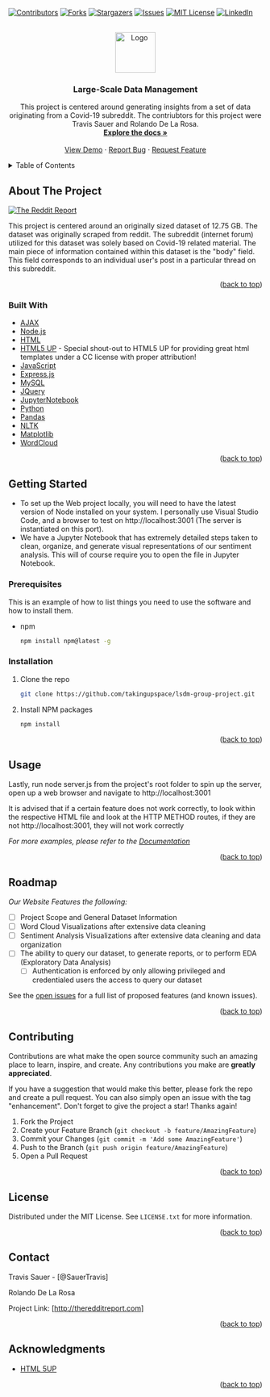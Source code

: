 <div id="top"></div>
<!--
*** Thanks for checking out the Best-README-Template. If you have a suggestion
*** that would make this better, please fork the repo and create a pull request
*** or simply open an issue with the tag "enhancement".
*** Don't forget to give the project a star!
*** Thanks again! Now go create something AMAZING! :D
-->



<!-- PROJECT SHIELDS -->
<!--
*** I'm using markdown "reference style" links for readability.
*** Reference links are enclosed in brackets [ ] instead of parentheses ( ).
*** See the bottom of this document for the declaration of the reference variables
*** for contributors-url, forks-url, etc. This is an optional, concise syntax you may use.
*** https://www.markdownguide.org/basic-syntax/#reference-style-links
-->
[![Contributors][contributors-shield]][contributors-url]
[![Forks][forks-shield]][forks-url]
[![Stargazers][stars-shield]][stars-url]
[![Issues][issues-shield]][issues-url]
[![MIT License][license-shield]][license-url]
[![LinkedIn][linkedin-shield]][linkedin-url]



<!-- PROJECT LOGO -->
<br />
<div align="center">
  <a href="https://github.com/takingupspace/lsdm-group-project.git">
    <img src="images/logo.png" alt="Logo" width="80" height="80">
  </a>

<h3 align="center">Large-Scale Data Management</h3>

  <p align="center">
    This project is centered around generating insights from a set of data originating from a Covid-19 subreddit. The contriubtors for this project were Travis Sauer and Rolando De La Rosa.
    <br />
    <a href="https://github.com/takingupspace/lsdm-group-project.git"><strong>Explore the docs »</strong></a>
    <br />
    <br />
    <a href="https://github.com/takingupspace/lsdm-group-project.git">View Demo</a>
    ·
    <a href="https://github.com/takingupspace/lsdm-group-project.git/issues">Report Bug</a>
    ·
    <a href="https://github.com/takingupspace/lsdm-group-project.git/issues">Request Feature</a>
  </p>
</div>



<!-- TABLE OF CONTENTS -->
<details>
  <summary>Table of Contents</summary>
  <ol>
    <li>
      <a href="#about-the-project">About The Project</a>
      <ul>
        <li><a href="#built-with">Built With</a></li>
      </ul>
    </li>
    <li>
      <a href="#getting-started">Getting Started</a>
      <ul>
        <li><a href="#prerequisites">Prerequisites</a></li>
        <li><a href="#installation">Installation</a></li>
      </ul>
    </li>
    <li><a href="#usage">Usage</a></li>
    <li><a href="#roadmap">Roadmap</a></li>
    <li><a href="#contributing">Contributing</a></li>
    <li><a href="#license">License</a></li>
    <li><a href="#contact">Contact</a></li>
    <li><a href="#acknowledgments">Acknowledgments</a></li>
  </ol>
</details>



<!-- ABOUT THE PROJECT -->
## About The Project

[![The Reddit Report][product-screenshot]](http://theredditreport.com)

This project is centered around an originally sized dataset of 12.75 GB. The dataset was originally scraped from reddit. The subreddit (internet forum) utilized for this dataset was solely based on Covid-19 related material. The main piece of information contained within this dataset is the "body" field. This field corresponds to an individual user's post in a particular thread on this subreddit. 

<p align="right">(<a href="#top">back to top</a>)</p>



### Built With

* [AJAX](https://api.jquery.com/Jquery.ajax/)
* [Node.js](https://nodejs.org/en/)
* [HTML](https://html.com/)
* [HTML5 UP](https://html5up.net/) - Special shout-out to HTML5 UP for providing great html templates under a CC license with proper attribution!
* [JavaScript](https://www.javascript.com/)
* [Express.js](https://expressjs.com/)
* [MySQL](https://www.mysql.com/)
* [JQuery](https://jquery.com)
* [JupyterNotebook](https://jupyter.org/install)
* [Python](https://www.python.org/)
* [Pandas](https://pandas.pydata.org/)
* [NLTK](https://www.nltk.org/)
* [Matplotlib](https://matplotlib.org/)
* [WordCloud](https://python-graph-gallery.com/wordcloud/)

<p align="right">(<a href="#top">back to top</a>)</p>



<!-- GETTING STARTED -->
## Getting Started

* To set up the Web project locally, you will need to have the latest version of Node installed on your system. I personally use Visual Studio Code, and a browser to test on http://localhost:3001 (The server is instantiated on this port).
* We have a Jupyter Notebook that has extremely detailed steps taken to clean, organize, and generate visual representations of our sentiment analysis. This will of course require you to open the file in Jupyter Notebook.

### Prerequisites

This is an example of how to list things you need to use the software and how to install them.
* npm
  ```sh
  npm install npm@latest -g
  ```

### Installation

1. Clone the repo
   ```sh
   git clone https://github.com/takingupspace/lsdm-group-project.git
   ```
2. Install NPM packages
   ```sh
   npm install
   ```

<p align="right">(<a href="#top">back to top</a>)</p>



<!-- USAGE EXAMPLES -->
## Usage

Lastly, run node server.js from the project's root folder to spin up the server, open up a web browser and navigate to http://localhost:3001

It is advised that if a certain feature does not work correctly, to look within the respective HTML file and look at the HTTP METHOD routes, if they are not http://localhost:3001, they will not work correctly

_For more examples, please refer to the [Documentation](https://example.com)_

<p align="right">(<a href="#top">back to top</a>)</p>



<!-- ROADMAP -->
## Roadmap

_Our Website Features the following:_

- [ ] Project Scope and General Dataset Information
- [ ] Word Cloud Visualizations after extensive data cleaning
- [ ] Sentiment Analysis Visualizations after extensive data cleaning and data organization
- [ ] The ability to query our dataset, to generate reports, or to perform EDA (Exploratory Data Analysis)
    - [ ] Authentication is enforced by only allowing privileged and credentialed users the access to query our dataset 

See the [open issues](https://github.com/takingupspace/lsdm-group-project.git/issues) for a full list of proposed features (and known issues).

<p align="right">(<a href="#top">back to top</a>)</p>



<!-- CONTRIBUTING -->
## Contributing

Contributions are what make the open source community such an amazing place to learn, inspire, and create. Any contributions you make are **greatly appreciated**.

If you have a suggestion that would make this better, please fork the repo and create a pull request. You can also simply open an issue with the tag "enhancement".
Don't forget to give the project a star! Thanks again!

1. Fork the Project
2. Create your Feature Branch (`git checkout -b feature/AmazingFeature`)
3. Commit your Changes (`git commit -m 'Add some AmazingFeature'`)
4. Push to the Branch (`git push origin feature/AmazingFeature`)
5. Open a Pull Request

<p align="right">(<a href="#top">back to top</a>)</p>



<!-- LICENSE -->
## License

Distributed under the MIT License. See `LICENSE.txt` for more information.

<p align="right">(<a href="#top">back to top</a>)</p>



<!-- CONTACT -->
## Contact

Travis Sauer - [@SauerTravis]

Rolando De La Rosa

Project Link: [http://theredditreport.com]

<p align="right">(<a href="#top">back to top</a>)</p>



<!-- ACKNOWLEDGMENTS -->
## Acknowledgments

* [HTML 5UP](https://html5up.net/)

<p align="right">(<a href="#top">back to top</a>)</p>



<!-- MARKDOWN LINKS & IMAGES -->
<!-- https://www.markdownguide.org/basic-syntax/#reference-style-links -->
[contributors-shield]: https://img.shields.io/github/contributors/github_username/repo_name.svg?style=for-the-badge
[contributors-url]: https://github.com/github_username/repo_name/graphs/contributors
[forks-shield]: https://img.shields.io/github/forks/github_username/repo_name.svg?style=for-the-badge
[forks-url]: https://github.com/github_username/repo_name/network/members
[stars-shield]: https://img.shields.io/github/stars/github_username/repo_name.svg?style=for-the-badge
[stars-url]: https://github.com/github_username/repo_name/stargazers
[issues-shield]: https://img.shields.io/github/issues/github_username/repo_name.svg?style=for-the-badge
[issues-url]: https://github.com/github_username/repo_name/issues
[license-shield]: https://img.shields.io/github/license/github_username/repo_name.svg?style=for-the-badge
[license-url]: https://github.com/github_username/repo_name/blob/master/LICENSE.txt
[linkedin-shield]: https://img.shields.io/badge/-LinkedIn-black.svg?style=for-the-badge&logo=linkedin&colorB=555
[linkedin-url]: https://linkedin.com/in/linkedin_username
[product-screenshot]: images/screenshot.png
